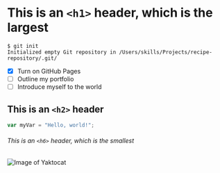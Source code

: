 # This is an `<h1>` header, which is the largest
```
$ git init
Initialized empty Git repository in /Users/skills/Projects/recipe-repository/.git/
```

- [x] Turn on GitHub Pages
- [ ] Outline my portfolio
- [ ] Introduce myself to the world

## This is an `<h2>` header
``` javascript
var myVar = "Hello, world!";
```

###### This is an `<h6>` header, which is the smallest
![Image of Yaktocat](https://octodex.github.com/images/yaktocat.png)

